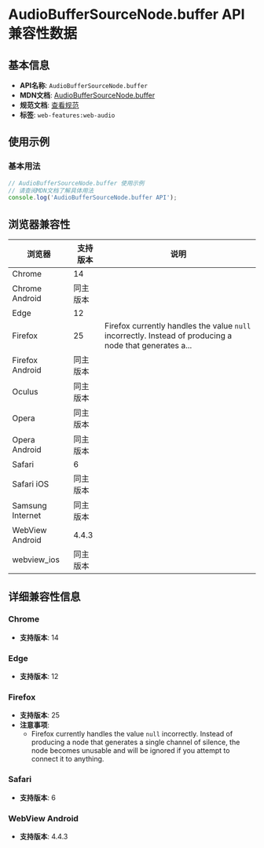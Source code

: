 # AudioBufferSourceNode.buffer API 兼容性数据

## 基本信息

- **API名称**: `AudioBufferSourceNode.buffer`
- **MDN文档**: [AudioBufferSourceNode.buffer](https://developer.mozilla.org/docs/Web/API/AudioBufferSourceNode/buffer)
- **规范文档**: [查看规范](https://webaudio.github.io/web-audio-api/#dom-audiobuffersourcenode-buffer)
- **标签**: `web-features:web-audio`

## 使用示例

### 基本用法

```javascript
// AudioBufferSourceNode.buffer 使用示例
// 请查阅MDN文档了解具体用法
console.log('AudioBufferSourceNode.buffer API');
```

## 浏览器兼容性

| 浏览器 | 支持版本 | 说明 |
|--------|----------|------|
| Chrome | 14 |  |
| Chrome Android | 同主版本 |  |
| Edge | 12 |  |
| Firefox | 25 | Firefox currently handles the value `null` incorrectly. Instead of producing a node that generates a... |
| Firefox Android | 同主版本 |  |
| Oculus | 同主版本 |  |
| Opera | 同主版本 |  |
| Opera Android | 同主版本 |  |
| Safari | 6 |  |
| Safari iOS | 同主版本 |  |
| Samsung Internet | 同主版本 |  |
| WebView Android | 4.4.3 |  |
| webview_ios | 同主版本 |  |

## 详细兼容性信息

### Chrome

- **支持版本**: 14

### Edge

- **支持版本**: 12

### Firefox

- **支持版本**: 25
- **注意事项**:
  - Firefox currently handles the value `null` incorrectly. Instead of producing a node that generates a single channel of silence, the node becomes unusable and will be ignored if you attempt to connect it to anything.

### Safari

- **支持版本**: 6

### WebView Android

- **支持版本**: 4.4.3

